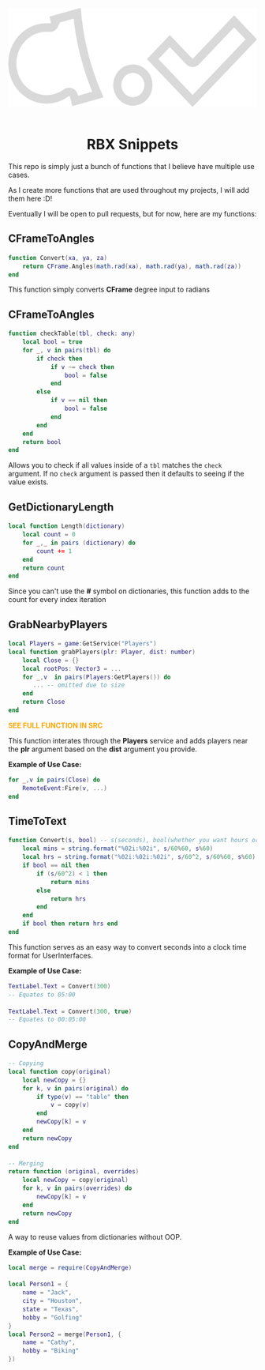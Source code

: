 <div align="center">
    <a><img src="/APointProven.svg" alt="APointProven" height="200" /></a>
<div>&nbsp;</div>

# RBX Snippets
</div>
This repo is simply just a bunch of functions that I believe have multiple use cases.

As I create more functions that are used throughout my projects, I will add them here :D!

Eventually I will be open to pull requests, but for now, here are my functions:

## CFrameToAngles

```lua
function Convert(xa, ya, za)
	return CFrame.Angles(math.rad(xa), math.rad(ya), math.rad(za))
end
```

This function simply converts **CFrame** degree input to radians

## CFrameToAngles
```lua
function checkTable(tbl, check: any)
	local bool = true
	for _, v in pairs(tbl) do
		if check then
			if v ~= check then
				bool = false
			end
		else
			if v == nil then
				bool = false
			end
		end
	end
    return bool
end
```
Allows you to check if all values inside of a `tbl` matches the `check` argument. If no `check` argument is passed then it defaults to seeing if the value exists.

## GetDictionaryLength

```lua
local function Length(dictionary)
	local count = 0
	for _,_ in pairs (dictionary) do
		count += 1
	end
	return count
end
```

Since you can't use the **#** symbol on dictionaries, this function adds to the count for every index iteration

## GrabNearbyPlayers

```lua
local Players = game:GetService("Players")
local function grabPlayers(plr: Player, dist: number)
    local Close = {}
    local rootPos: Vector3 = ...
    for _,v  in pairs(Players:GetPlayers()) do
       ... -- omitted due to size
    end
    return Close
end
```
<span style='color:orange'>

**SEE FULL FUNCTION IN SRC**

</span>

This function interates through the **Players** service and adds players near the **plr** argument based on the **dist** argument you provide.

**Example of Use Case:**
```lua
for _,v in pairs(Close) do
    RemoteEvent:Fire(v, ...)
end
```
## TimeToText

```lua
function Convert(s, bool) -- s(seconds), bool(whether you want hours or not)
    local mins = string.format("%02i:%02i", s/60%60, s%60)
    local hrs = string.format("%02i:%02i:%02i", s/60^2, s/60%60, s%60)
    if bool == nil then
        if (s/60^2) < 1 then
            return mins
        else
            return hrs
        end
    end
    if bool then return hrs end
end
```
This function serves as an easy way to convert seconds into a clock time format for UserInterfaces.

**Example of Use Case:**
```lua
TextLabel.Text = Convert(300)
-- Equates to 05:00

TextLabel.Text = Convert(300, true)
-- Equates to 00:05:00
```
## CopyAndMerge

```lua
-- Copying
local function copy(original)
    local newCopy = {}
    for k, v in pairs(original) do
        if type(v) == "table" then
            v = copy(v)
        end 
        newCopy[k] = v
    end
    return newCopy
end

-- Merging
return function (original, overrides)
    local newCopy = copy(original)
    for k, v in pairs(overrides) do
        newCopy[k] = v
    end
    return newCopy
end
```
A way to reuse values from dictionaries without OOP.

**Example of Use Case:**
```lua
local merge = require(CopyAndMerge)

local Person1 = {
    name = "Jack",
    city = "Houston",
    state = "Texas",
    hobby = "Golfing"
}
local Person2 = merge(Person1, {
    name = "Cathy",
    hobby = "Biking"
})
```